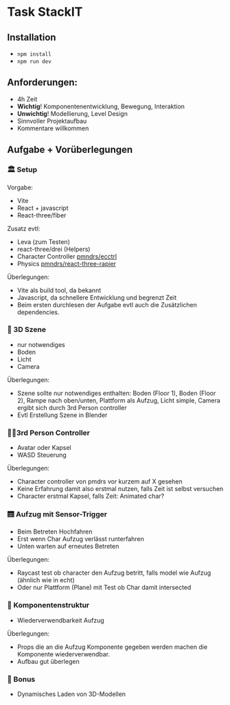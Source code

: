 # Task StackIT

## Installation

- `npm install`
- `npm run dev`

## Anforderungen:

- 4h Zeit
- **Wichtig**! Komponentenentwicklung, Bewegung, Interaktion
- **Unwichtig**! Modellierung, Level Design
- Sinnvoller Projektaufbau
- Kommentare willkommen

## Aufgabe + Vorüberlegungen

### 🏛️ Setup

Vorgabe:

- Vite
- React + javascript
- React-three/fiber

Zusatz evtl:

- Leva (zum Testen)
- react-three/drei (Helpers)
- Character Controller [pmndrs/ecctrl](https://github.com/pmndrs/ecctrl)
- Physics [pmndrs/react-three-rapier](https://github.com/pmndrs/react-three-rapier)

Überlegungen:

- Vite als build tool, da bekannt
- Javascript, da schnellere Entwicklung und begrenzt Zeit
- Beim ersten durchlesen der Aufgabe evtl auch die Zusätzlichen dependencies.

### 🧊 3D Szene

- nur notwendiges
- Boden
- Licht
- Camera

Überlegungen:

- Szene sollte nur notwendiges enthalten: Boden (Floor 1), Boden (Floor 2), Rampe nach oben/unten, Plattform als Aufzug, Licht simple, Camera ergibt sich durch 3rd Person controller
- Evtl Erstellung Szene in Blender

### 🧍🏻3rd Person Controller

- Avatar oder Kapsel
- WASD Steuerung

Überlegungen:

- Character controller von pmdrs vor kurzem auf X gesehen
- Keine Erfahrung damit also erstmal nutzen, falls Zeit ist selbst versuchen
- Character erstmal Kapsel, falls Zeit: Animated char?

### 🛗 Aufzug mit Sensor-Trigger

- Beim Betreten Hochfahren
- Erst wenn Char Aufzug verlässt runterfahren
- Unten warten auf erneutes Betreten

Überlegungen:

- Raycast test ob character den Aufzug betritt, falls model wie Aufzug (ähnlich wie in echt)
- Oder nur Plattform (Plane) mit Test ob Char damit intersected

### 💠 Komponentenstruktur

- Wiederverwendbarkeit Aufzug

Überlegungen:

- Props die an die Aufzug Komponente gegeben werden machen die Komponente wiederverwendbar.
- Aufbau gut überlegen

### 🌟 Bonus

- Dynamisches Laden von 3D-Modellen
